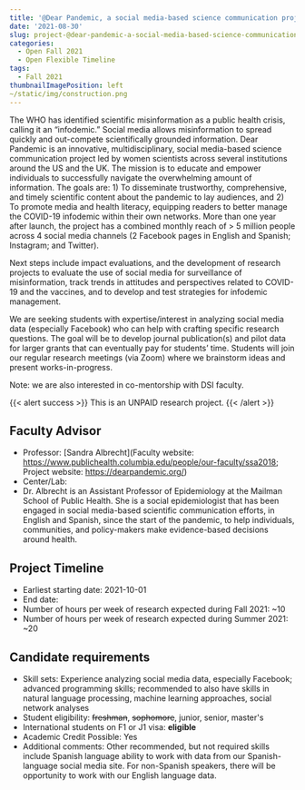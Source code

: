 ```yaml
---
title: '@Dear Pandemic, a social media-based science communication project targeting the COVID-19 infodemic'
date: '2021-08-30'
slug: project-@dear-pandemic-a-social-media-based-science-communication-project-targeting-the-covid-19-infodemic
categories:
  - Open Fall 2021 
  - Open Flexible Timeline
tags:
  - Fall 2021
thumbnailImagePosition: left
~/static/img/construction.png
---
```

The WHO has identified scientific misinformation as a public health crisis, calling it an “infodemic.” Social media allows misinformation to spread quickly and out-compete scientifically grounded information. Dear Pandemic is an innovative, multidisciplinary, social media-based science communication project led by women scientists across several institutions around the US and the UK. The mission is to educate and empower individuals to successfully navigate the overwhelming amount of information. The goals are: 1) To disseminate trustworthy, comprehensive, and timely scientific content about the pandemic to lay audiences, and 2) To promote media and health literacy, equipping readers to better manage the COVID-19 infodemic within their own networks. More than one year after launch, the project has a combined monthly reach of > 5 million people across 4 social media channels (2 Facebook pages in English and Spanish; Instagram; and Twitter). 

<!--more-->


Next steps include impact evaluations, and the development of research projects to evaluate the use of social media for surveillance of misinformation, track trends in attitudes and perspectives related to COVID-19 and the vaccines, and to develop and test strategies for infodemic management. 

We are seeking students with expertise/interest in analyzing social media data (especially Facebook) who can help with crafting specific research questions. The goal will be to develop journal publication(s) and pilot data for larger grants that can eventually pay for students’ time. Students will join our regular research meetings (via Zoom) where we brainstorm ideas and present works-in-progress.

Note: we are also interested in co-mentorship with DSI faculty.

{{< alert success >}}
This is an UNPAID research project.
{{< /alert >}}

## Faculty Advisor
+ Professor: [Sandra Albrecht](Faculty website: https://www.publichealth.columbia.edu/people/our-faculty/ssa2018; Project website: https://dearpandemic.org/)
+ Center/Lab: 
+ Dr. Albrecht is an Assistant Professor of Epidemiology at the Mailman School of Public Health. She is a social epidemiologist that has been engaged in social media-based scientific communication efforts, in English and Spanish, since the start of the pandemic, to help individuals, communities, and policy-makers make evidence-based decisions around health.

## Project Timeline
+ Earliest starting date: 2021-10-01
+ End date: 
+ Number of hours per week of research expected during Fall 2021: ~10
+ Number of hours per week of research expected during Summer 2021: ~20

## Candidate requirements
+ Skill sets: Experience analyzing social media data, especially Facebook; advanced programming skills; recommended to also have skills in natural language processing, machine learning approaches, social network analyses
+ Student eligibility: ~~freshman~~, ~~sophomore~~, junior, senior, master's
+ International students on F1 or J1 visa: **eligible**
+ Academic Credit Possible: Yes
+ Additional comments: Other recommended, but not required skills include Spanish language ability to work with data from our Spanish-language social media site. For non-Spanish speakers, there will be opportunity to work with our English language data.

